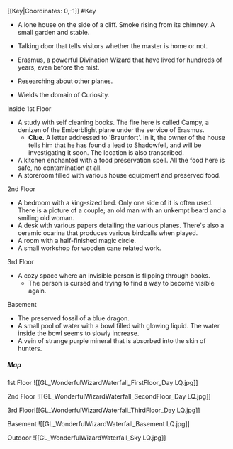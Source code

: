 [[Key|Coordinates: 0,-1]]
#Key

- A lone house on the side of a cliff. Smoke rising from its chimney. A small garden and stable.
- Talking door that tells visitors whether the master is home or not.

- Erasmus, a powerful Divination Wizard that have lived for hundreds of years, even before the mist.
- Researching about other planes.
- Wields the domain of Curiosity.

Inside
1st Floor
- A study with self cleaning books. The fire here is called Campy, a denizen of the Emberblight plane under the service of Erasmus.
	- **Clue.** A letter addressed to 'Braunfort'. In it, the owner of the house tells him that he has found a lead to Shadowfell, and will be investigating it soon. The location is also transcribed.
- A kitchen enchanted with a food preservation spell. All the food here is safe, no contamination at all.
- A storeroom filled with various house equipment and preserved food.

2nd Floor
- A bedroom with a king-sized bed. Only one side of it is often used. There is a picture of a couple; an old man with an unkempt beard and a smiling old woman.
- A desk with various papers detailing the various planes. There's also a ceramic ocarina that produces various birdcalls when played.
- A room with a half-finished magic circle.
- A small workshop for wooden cane related work.

3rd Floor
- A cozy space where an invisible person is flipping through books.
	- The person is cursed and trying to find a way to become visible again.

Basement
- The preserved fossil of a blue dragon.
- A small pool of water with a bowl filled with glowing liquid. The water inside the bowl seems to slowly increase.
- A vein of strange purple mineral that is absorbed into the skin of hunters.
##### Map
1st Floor
![[GL_WonderfulWizardWaterfall_FirstFloor_Day LQ.jpg]]

2nd Floor
![[GL_WonderfulWizardWaterfall_SecondFloor_Day LQ.jpg]]

3rd Floor![[GL_WonderfulWizardWaterfall_ThirdFloor_Day LQ.jpg]]

Basement
![[GL_WonderfulWizardWaterfall_Basement LQ.jpg]]

Outdoor
![[GL_WonderfulWizardWaterfall_Sky LQ.jpg]]